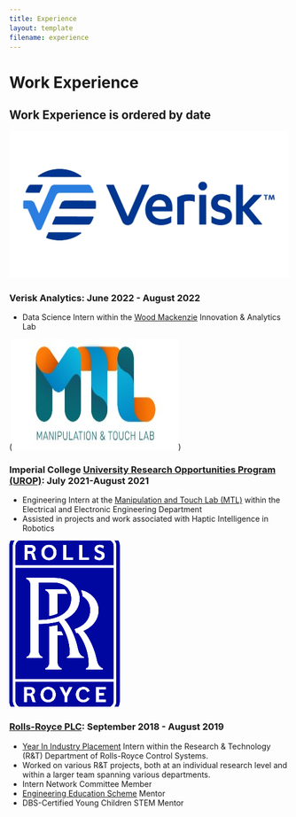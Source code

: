```yaml
---
title: Experience
layout: template
filename: experience
--- 
```


# Work Experience

## Work Experience is ordered by date

![Verisk Logo](/verisk-og-image.webp) 
### Verisk Analytics: June 2022 - August 2022
- Data Science Intern within the [Wood Mackenzie](https://www.woodmac.com/) Innovation & Analytics Lab

(<img src="mtl-logo_ccexpress.jpeg" width="300" height="200">)
### Imperial College [University Research Opportunities Program (UROP)](https://www.imperial.ac.uk/urop/): July 2021-August 2021
- Engineering Intern at the [Manipulation and Touch Lab (MTL)](https://www.imperial.ac.uk/manipulation-touch/) within the Electrical and Electronic Engineering Department
- Assisted in projects and work associated with Haptic Intelligence in Robotics

![RR Logo](/Rolls_royce_holdings_logo.png) 
### [Rolls-Royce PLC](https://www.rolls-royce.com/): September 2018 - August 2019
- [Year In Industry Placement](https://www.etrust.org.uk/placements) Intern within the Research & Technology (R&T) Department of Rolls-Royce Control Systems.
- Worked on various R&T projects, both at an individual research level and within a larger team spanning various departments.
- Intern Network Committee Member
- [Engineering Education Scheme](https://www.etrust.org.uk/projects-age-13-17) Mentor
- DBS-Certified Young Children STEM Mentor



